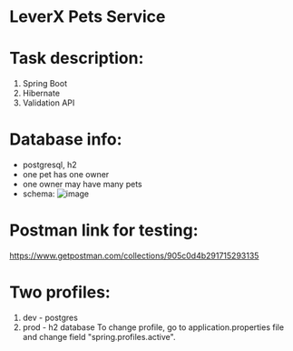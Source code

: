 # LeverX Pets Service

# Task description:
1) Spring Boot
3) Hibernate
4) Validation API

# Database info:
- postgresql, h2
- one pet has one owner
- one owner may have many pets
- schema:
![image](https://user-images.githubusercontent.com/58391822/119480600-828e4400-bd5a-11eb-9b82-3a1f5f82d4ed.png)

# Postman link for testing:
https://www.getpostman.com/collections/905c0d4b291715293135

# Two profiles:
1) dev - postgres
2) prod - h2 database
To change profile, go to application.properties file and change field "spring.profiles.active".
